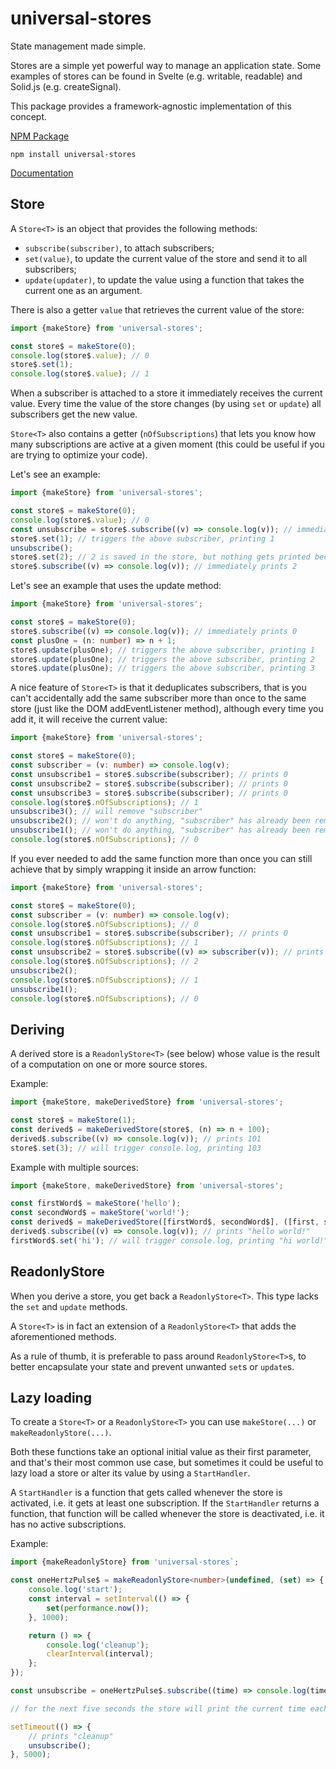 # universal-stores

State management made simple.

Stores are a simple yet powerful way to manage an application
state. Some examples of stores can be found in Svelte (e.g. writable, readable) and Solid.js (e.g. createSignal).

This package provides a framework-agnostic implementation of this concept.

[NPM Package](https://www.npmjs.com/package/universal-stores)

`npm install universal-stores`

[Documentation](./docs/README.md)

## Store

A `Store<T>` is an object that provides the following methods:

- `subscribe(subscriber)`, to attach subscribers;
- `set(value)`, to update the current value of the store and send it to all subscribers;
- `update(updater)`, to update the value using a function that takes the current one as an argument.

There is also a getter `value` that retrieves the current value of the store:

```ts
import {makeStore} from 'universal-stores';

const store$ = makeStore(0);
console.log(store$.value); // 0
store$.set(1);
console.log(store$.value); // 1
```

When a subscriber is attached to a store it immediately receives the current value.
Every time the value of the store changes (by using `set` or `update`) all subscribers get the new value.

`Store<T>` also contains a getter (`nOfSubscriptions`) that lets you know how many subscriptions
are active at a given moment (this could be useful if you are trying to optimize your code).

Let's see an example:

```ts
import {makeStore} from 'universal-stores';

const store$ = makeStore(0);
console.log(store$.value); // 0
const unsubscribe = store$.subscribe((v) => console.log(v)); // immediately prints 0
store$.set(1); // triggers the above subscriber, printing 1
unsubscribe();
store$.set(2); // 2 is saved in the store, but nothing gets printed because the subscription has been removed
store$.subscribe((v) => console.log(v)); // immediately prints 2
```

Let's see an example that uses the update method:

```ts
import {makeStore} from 'universal-stores';

const store$ = makeStore(0);
store$.subscribe((v) => console.log(v)); // immediately prints 0
const plusOne = (n: number) => n + 1;
store$.update(plusOne); // triggers the above subscriber, printing 1
store$.update(plusOne); // triggers the above subscriber, printing 2
store$.update(plusOne); // triggers the above subscriber, printing 3
```

A nice feature of `Store<T>` is that it deduplicates subscribers,
that is you can't accidentally add the same subscriber more than
once to the same store (just like the DOM addEventListener method), although
every time you add it, it will receive the current value:

```ts
import {makeStore} from 'universal-stores';

const store$ = makeStore(0);
const subscriber = (v: number) => console.log(v);
const unsubscribe1 = store$.subscribe(subscriber); // prints 0
const unsubscribe2 = store$.subscribe(subscriber); // prints 0
const unsubscribe3 = store$.subscribe(subscriber); // prints 0
console.log(store$.nOfSubscriptions); // 1
unsubscribe3(); // will remove "subscriber"
unsubscribe2(); // won't do anything, "subscriber" has already been removed
unsubscribe1(); // won't do anything, "subscriber" has already been removed
console.log(store$.nOfSubscriptions); // 0
```

If you ever needed to add the same function
more than once you can still achieve that by simply wrapping it inside an arrow function:

```ts
import {makeStore} from 'universal-stores';

const store$ = makeStore(0);
const subscriber = (v: number) => console.log(v);
console.log(store$.nOfSubscriptions); // 0
const unsubscribe1 = store$.subscribe(subscriber); // prints 0
console.log(store$.nOfSubscriptions); // 1
const unsubscribe2 = store$.subscribe((v) => subscriber(v)); // prints 0
console.log(store$.nOfSubscriptions); // 2
unsubscribe2();
console.log(store$.nOfSubscriptions); // 1
unsubscribe1();
console.log(store$.nOfSubscriptions); // 0
```

## Deriving

A derived store is a `ReadonlyStore<T>` (see below) whose
value is the result of a computation on one or more
source stores.

Example:

```ts
import {makeStore, makeDerivedStore} from 'universal-stores';

const store$ = makeStore(1);
const derived$ = makeDerivedStore(store$, (n) => n + 100);
derived$.subscribe((v) => console.log(v)); // prints 101
store$.set(3); // will trigger console.log, printing 103
```

Example with multiple sources:

```ts
import {makeStore, makeDerivedStore} from 'universal-stores';

const firstWord$ = makeStore('hello');
const secondWord$ = makeStore('world!');
const derived$ = makeDerivedStore([firstWord$, secondWord$], ([first, second]) => `${first} ${second}`);
derived$.subscribe((v) => console.log(v)); // prints "hello world!"
firstWord$.set('hi'); // will trigger console.log, printing "hi world!"
```

## ReadonlyStore

When you derive a store, you get back a `ReadonlyStore<T>`.
This type lacks the `set` and `update` methods.

A `Store<T>` is in fact an extension of a `ReadonlyStore<T>` that adds the aforementioned methods.

As a rule of thumb, it is preferable to pass around `ReadonlyStore<T>`s,
to better encapsulate your state and prevent unwanted `set`s or `update`s.

## Lazy loading

To create a `Store<T>` or a `ReadonlyStore<T>` you can use `makeStore(...)` or `makeReadonlyStore(...)`.

Both these functions take an optional initial value as their first parameter, and
that's their most common use case, but sometimes it could be useful
to lazy load a store or alter its value by using a `StartHandler`.

A `StartHandler` is a function that gets called whenever the store is activated,
i.e. it gets at least one subscription. If the `StartHandler` returns a function,
that function will be called whenever the store is deactivated, i.e.
it has no active subscriptions.

Example:
```ts
import {makeReadonlyStore} from 'universal-stores`;

const oneHertzPulse$ = makeReadonlyStore<number>(undefined, (set) => {
	console.log('start');
	const interval = setInterval(() => {
		set(performance.now());
	}, 1000);

	return () => {
		console.log('cleanup');
		clearInterval(interval);
	};
});

const unsubscribe = oneHertzPulse$.subscribe((time) => console.log(time)); // prints "start" followed by the current time

// for the next five seconds the store will print the current time each second

setTimeout(() => {
	// prints "cleanup"
	unsubscribe();
}, 5000);
```
